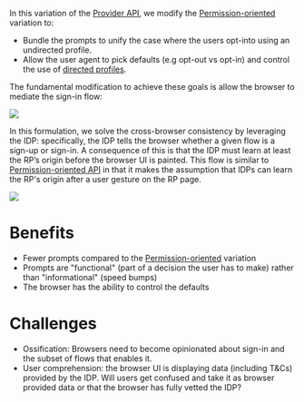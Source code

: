 In this variation of the [Provider API](consumers.md#the-provider-api), we modify the [Permission-oriented](consumers.md#the-permission-oriented-variation) variation to:

- Bundle the prompts to unify the case where the users opt-into using an undirected profile.
- Allow the user agent to pick defaults (e.g opt-out vs opt-in) and control the use of [directed profiles](directed_basic_profile.md).

The fundamental modification to achieve these goals is allow the browser to mediate the sign-in flow:

![](static/mock15.svg)

In this formulation, we solve the cross-browser consistency by leveraging the IDP: specifically, the IDP tells the browser whether a given flow is a sign-up or sign-in. A consequence of this is that the IDP must learn at least the RP’s origin before the browser UI is painted. This flow is similar to [Permission-oriented API](permission_oriented_api.md) in that it makes the assumption that IDPs can learn the RP's origin after a user gesture on the RP page.

![](static/mock18.svg)

# Benefits

- Fewer prompts compared to the [Permission-oriented](consumers.md#the-permission-oriented-variation) variation
- Prompts are "functional" (part of a decision the user has to make) rather than "informational" (speed bumps)
- The browser has the ability to control the defaults

# Challenges

- Ossification: Browsers need to become opinionated about sign-in and the subset of flows that enables it.
- User comprehension: the browser UI is displaying data (including T&Cs) provided by the IDP. Will users get confused and take it as browser provided data or that the browser has fully vetted the IDP?
